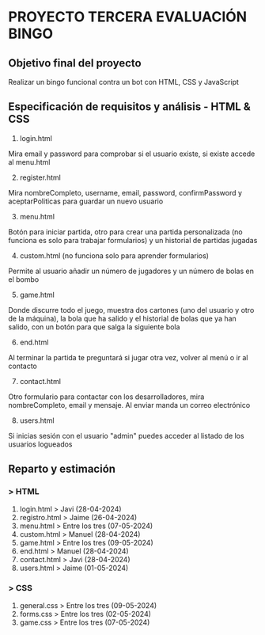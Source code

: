 # PROYECTO TERCERA EVALUACIÓN BINGO

## Objetivo final del proyecto
Realizar un bingo funcional contra un bot con HTML, CSS y JavaScript

## Especificación de requisitos y análisis - HTML & CSS

1. login.html
   
Mira email y password para comprobar si el usuario existe, si existe accede al menu.html

2. register.html
   
Mira nombreCompleto, username, email, password, confirmPassword y aceptarPoliticas para guardar un nuevo usuario

3. menu.html

Botón para iniciar partida, otro para crear una partida personalizada (no funciona es solo para trabajar formularios) y un historial de partidas jugadas

4. custom.html (no funciona solo para aprender formularios) 

Permite al usuario añadir un número de jugadores y un número de bolas en el bombo
   
5. game.html

Donde discurre todo el juego, muestra dos cartones (uno del usuario y otro de la máquina), la bola que ha salido y el historial de bolas que ya han salido, con un botón para que salga la siguiente bola

6. end.html

Al terminar la partida te preguntará si jugar otra vez, volver al menú o ir al contacto

7. contact.html

Otro formulario para contactar con los desarrolladores, mira nombreCompleto, email y mensaje. Al enviar manda un correo electrónico

8. users.html

Si inicias sesión con el usuario "admin" puedes acceder al listado de los usuarios logueados
   

## Reparto y estimación
### > HTML

1. login.html > Javi (28-04-2024)
2. registro.html > Jaime (26-04-2024)
3. menu.html > Entre los tres (07-05-2024)
4. custom.html > Manuel (28-04-2024)
5. game.html > Entre los tres (09-05-2024)
6. end.html > Manuel (28-04-2024)
7. contact.html > Javi (28-04-2024)
8. users.html > Jaime (01-05-2024)

### > CSS

1. general.css > Entre los tres (09-05-2024)
2. forms.css > Entre los tres (02-05-2024)
3. game.css > Entre los tres (07-05-2024)

